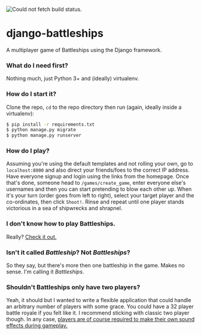 ![Could not fetch build status.](https://travis-ci.org/RuairiD/django-battleships.svg?branch=master)

# django-battleships
A multiplayer game of Battleships using the Django framework.

### What do I need first?
Nothing much, just Python 3+ and (ideally) virtualenv.

### How do I start it?
Clone the repo, `cd` to the repo directory then run (again, ideally inside a virtualenv):

```sh
$ pip install -r requirements.txt
$ python manage.py migrate
$ python manage.py runserver
```

### How do I play?
Assuming you're using the default templates and not rolling your own, go to `localhost:8000` and also direct your friends/foes to the correct IP address. Have everyone signup and login using the links from the homepage. Once that's done, someone head to `/games/create_game`, enter everyone else's usernames and then you can start pretending to blow each other up. When it's your turn (order goes from left to right), select your target player and the co-ordinates, then click `Shoot!`. Rinse and repeat until one player stands victorious in a sea of shipwrecks and shrapnel.

### I don't know how to play Battleships.
Really? [Check it out.](http://www.cs.nmsu.edu/~bdu/TA/487/brules.html)

### Isn't it called _Battleship_? Not _Battleships_?
So they say, but there's more then one battleship in the game. Makes no sense. I'm calling it _Battleships_.

### Shouldn't Battleships only have two players?
Yeah, it should but I wanted to write a flexible application that could handle an arbitrary number of players with some grace. You could have a 32 player battle royale if you felt like it. I recommend sticking with classic two player though. In any case, [players are of course required to make their own sound effects during gameplay.](https://www.youtube.com/watch?v=dVYa-VbIeDY)

